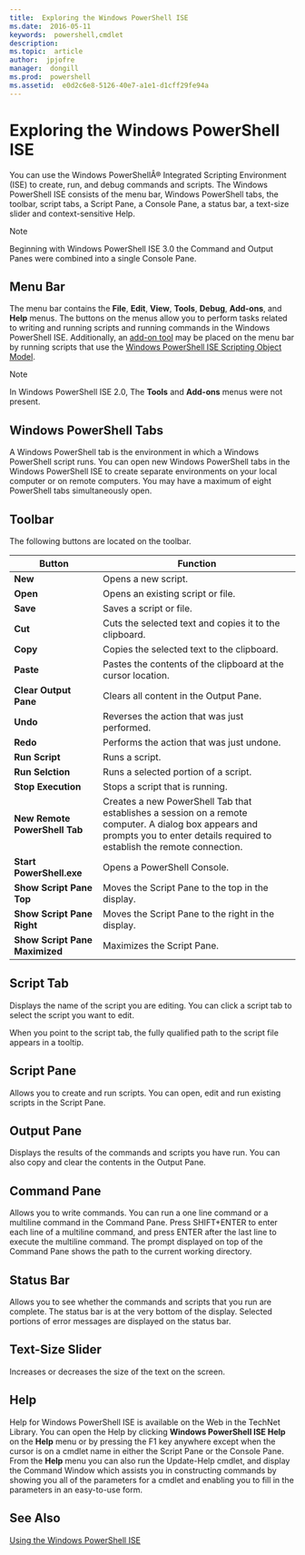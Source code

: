 ```yaml
---
title:  Exploring the Windows PowerShell ISE
ms.date:  2016-05-11
keywords:  powershell,cmdlet
description:  
ms.topic:  article
author:  jpjofre
manager:  dongill
ms.prod:  powershell
ms.assetid:  e0d2c6e8-5126-40e7-a1e1-d1cff29fe94a
---
```


# Exploring the Windows PowerShell ISE
You can use the Windows PowerShellÂ® Integrated Scripting Environment (ISE) to create, run, and debug commands and scripts. The Windows PowerShell ISE consists of the menu bar, Windows PowerShell tabs, the toolbar, script tabs, a Script Pane, a Console Pane, a status bar, a text-size slider and context-sensitive Help.

> [!NOTE]
> Beginning with Windows PowerShell ISE 3.0 the Command and Output Panes were combined into a single Console Pane.

## Menu Bar
The menu bar contains the **File**, **Edit**, **View**, **Tools**, **Debug**, **Add-ons**, and **Help** menus. The buttons on the menus allow you to perform tasks related to writing and running scripts and running commands in the Windows PowerShell ISE. Additionally, an [add-on tool](../../core-powershell/ise/The-ISEAddOnTool-Object.md) may be placed on the menu bar by running scripts that use the [Windows PowerShell ISE Scripting Object Model](../../core-powershell/ise/The-Windows-PowerShell-ISE-Scripting-Object-Model.md).

> [!NOTE]
> In Windows PowerShell ISE 2.0, The **Tools** and **Add-ons** menus were not present.

## Windows PowerShell Tabs
A Windows PowerShell tab is the environment in which a Windows PowerShell script runs. You can open new Windows PowerShell tabs in the Windows PowerShell ISE to create separate environments on your local computer or on remote computers. You may have a maximum of eight PowerShell tabs simultaneously open.

## Toolbar
The following buttons are located on the toolbar.

|Button|Function|
|----------|------------|
|**New**|Opens a new script.|
|**Open**|Opens an existing script or file.|
|**Save**|Saves a script or file.|
|**Cut**|Cuts the selected text and copies it to the clipboard.|
|**Copy**|Copies the selected text to the clipboard.|
|**Paste**|Pastes the contents of the clipboard at the cursor location.|
|**Clear Output Pane**|Clears all content in the Output Pane.|
|**Undo**|Reverses the action that was just performed.|
|**Redo**|Performs the action that was just undone.|
|**Run Script**|Runs a script.|
|**Run Selction**|Runs a selected portion of a script.|
|**Stop Execution**|Stops a script that is running.|
|**New Remote PowerShell Tab**|Creates a new PowerShell Tab that establishes a session on a remote computer. A dialog box appears and prompts you to enter details required to establish the remote connection.|
|**Start PowerShell.exe**|Opens a PowerShell Console.|
|**Show Script Pane Top**|Moves the Script Pane to the top in the display.|
|**Show Script Pane Right**|Moves the Script Pane to the right in the display.|
|**Show Script Pane Maximized**|Maximizes the Script Pane.|

## Script Tab
Displays the name of the script you are editing. You can click a script tab to select the script you want to edit.

When you point to the script tab, the fully qualified path to the script file appears in a tooltip.

## Script Pane
Allows you to create and run scripts. You can open, edit and run existing scripts in the Script Pane.

## Output Pane
Displays the results of the commands and scripts you have run. You can also copy and clear the contents in the Output Pane.

## Command Pane
Allows you to write commands. You can run a one line command or a multiline command in the Command Pane. Press SHIFT+ENTER to enter each line of a multiline command, and press ENTER after the last line to execute the multiline command. The prompt displayed on top of the Command Pane shows the path to the current working directory.

## Status Bar
Allows you to see whether the commands and scripts that you run are complete. The status bar is at the very bottom of the display. Selected portions of error messages are displayed on the status bar.

## Text-Size Slider
Increases or decreases the size of the text on the screen.

## Help
Help for Windows PowerShell ISE is available on the Web in the TechNet Library. You can open the Help by clicking **Windows PowerShell ISE Help** on the **Help** menu or by pressing the F1 key anywhere except when the cursor is on a cmdlet name in either the Script Pane or the Console Pane. From the **Help** menu you can also run the Update-Help cmdlet, and display the Command Window which assists you in constructing commands by showing you all of the parameters for a cmdlet and enabling you to fill in the parameters in an easy-to-use form.

## See Also
[Using the Windows PowerShell ISE](../../core-powershell/ise/Using-the-Windows-PowerShell-ISE.md)


